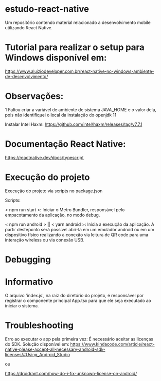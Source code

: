 # estudo-react-native
Um repositório contendo material relacionado a desenvolvimento mobile utilizando React Native.

# Tutorial para realizar o setup para Windows disponível em:
https://www.aluiziodeveloper.com.br/react-native-no-windows-ambiente-de-desenvolvimento/


# Observações:

1 Faltou criar a variável de ambiente de sistema JAVA_HOME e o valor dela, pois não identifiquei o local da instalação do openjdk 11

Instalar Intel Haxm: https://github.com/intel/haxm/releases/tag/v7.7.1

# Documentação React Native:
https://reactnative.dev/docs/typescript

# Execução do projeto
Execução do projeto via scripts no package.json

Scripts:

< npm run start >: Iniciar o Metro Bundler, responsável pelo empacotamento da aplicação, no modo debug.

< npm run android > || < yarn android >: Inicia a execução da aplicação. A partir desteponto será possível abrí-la em um emulador android ou em um dispositivo físico realizando a conexão via leitura de QR code para uma interação wireless ou via conexão USB.

# Debugging

# Informativo

O arquivo 'index.js', na raiz do diretório do projeto, é responsável por registrar o componente principal App.tsx para que ele seja executado ao iniciar o sistema.


# Troubleshooting

Erro ao executar o app pela primeira vez: É necessário aceitar as licenças do SDK. Solução disponível em: https://www.kindacode.com/article/react-native-please-accept-all-necessary-android-sdk-licenses/#Using_Android_Studio

ou

https://droidrant.com/how-do-i-fix-unknown-license-on-android/
